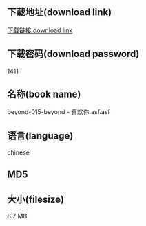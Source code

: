 ## 下载地址(download link)
[下载链接 download link](https://tutu365.netlify.app/?s=beyond-015-beyond+-+%E5%96%9C%E6%AC%A2%E4%BD%A0.asf)

## 下载密码(download password)
1411

## 名称(book name)
beyond-015-beyond - 喜欢你.asf.asf

## 语言(language)
chinese

## MD5


## 大小(filesize)
8.7 MB
